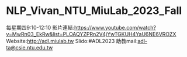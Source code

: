 # NLP_Vivan_NTU_MiuLab_2023_Fall
每星期四9:10-12:10
影片連結:https://www.youtube.com/watch?v=MwRn03_EkRw&list=PLOAQYZPRn2V4jYwTGKUH4YaU6NE6VROZX
Website:http://adl.miulab.tw
Slido:#ADL2023
助教mail:adl-ta@csie.ntu.edu.tw
